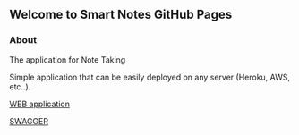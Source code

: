 ## Welcome to Smart Notes GitHub Pages

### About
The application for Note Taking

Simple application that can be easily deployed on any server (Heroku, AWS, etc..).

[WEB application](https://nameless-scrubland-27518.herokuapp.com)

[SWAGGER](https://secure-escarpment-47914.herokuapp.com/swagger-ui/)
